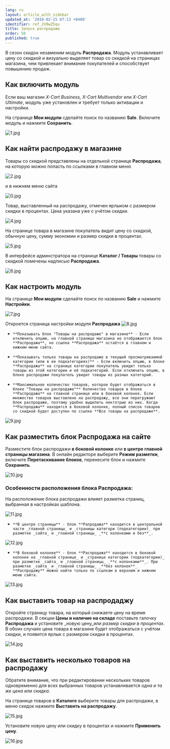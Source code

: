```yaml
---
lang: ru
layout: article_with_sidebar
updated_at: '2018-02-15 07:13 +0400'
identifier: ref_2V0wZ5qu
title: Запуск распродажи
order: 50
published: true
---
```

В сезон скидок незаменим модуль **Распродажа**. Модуль устанавливает цену со скидкой и визуально выделяет товар со скидкой на страницах магазина, чем привлекает внимание покупателей и способствует повышению продаж.

## Как включить модуль

Если ваш магазин _X-Cart Business, X-Cart Multivendor_ или _X-Cart Ultimate_, модуль уже установлен и требует только активации и настройки.

На странице **Мои модули** сделайте поиск по названию **Sale**. Включите модуль и нажмите **Сохранить**.

![1.jpg]({{site.baseurl}}/attachments/ref_2V0wZ5qu/1.jpg)

## Как найти распродажу в магазине

Товары со скидкой представлены на отдельной странице **Распродажа**, на которую можно попасть по ссылками в главном меню

![2.jpg]({{site.baseurl}}/attachments/ref_2V0wZ5qu/2.jpg)

 и в нижнем меню сайта

![0.jpg]({{site.baseurl}}/attachments/ref_2V0wZ5qu/0.jpg)

Товар, выставленный на распродажу, отмечен ярлыком с размером скидки в процентах. Цена указана уже с учётом скидки. 

![4.jpg]({{site.baseurl}}/attachments/ref_2V0wZ5qu/4.jpg)

На странице товара в магазине покупатель видит цену со скидкой, обычную цену, сумму экономии и размер скидки в процентах.

![5.jpg]({{site.baseurl}}/attachments/ref_2V0wZ5qu/5.jpg)

В интерфейсе админстратора на странице **Каталог / Товары** товары со скидкой помечены надписью **Распродажа**.

![6.jpg]({{site.baseurl}}/attachments/ref_2V0wZ5qu/6.jpg)

## Как настроить модуль

На странице **Мои модули** сделайте поиск по названию **Sale** и нажмите **Настройки**.

![7.jpg]({{site.baseurl}}/attachments/ref_2V0wZ5qu/7.jpg)

Откроется страница настройки модуля **Распродажа**
![8.jpg]({{site.baseurl}}/attachments/ref_2V0wZ5qu/8.jpg)

-     **Показывать блок "Товары на распродаже" в магазине** - Если отключить опцию, на главной странице магазина не отображается блок **Распродажа**, но ссылка **Распродажа** остаётся в главном и нижнем меню сайта.
 
-     **Показывать только товары на распродаже в текущей просматриваемой категории (или в ее подкатегориях)** - Если включить опцию, в блоке **Распродажа** на странице категории покупатель увидит только товары из этой категории и её подкатегорий. Если отключить опцию, в блоке распродажи покупатель увидит товары из разных категорий.
 
-     **Максимальное количество товаров, которое будет отображаться в блоке "Товары на распродаже"** Количество товаров в блоке **Распродажа** на главной странице или в боковой колонке. Если множество товаров выставлено на распродажу, все они перегружают блок распродажи, поэтому удобно выделить нектотрые из них. Когда **Распродажа** находится в боковой колонке, полный список товаров со скидкой будет доступен по ссылке **Все товары на распродаже**.

![9.jpg]({{site.baseurl}}/attachments/ref_2V0wZ5qu/9.jpg)

## Как разместить блок **Распродажа** на сайте

Разместите блок распродажи **в боковой колонке** или **в центре главной страницы магазина**. В онлайн редакторе выберите **Режим разметки**, включите  **Перетаскивание блоков**, перенесите блок и нажмите **Сохранить**.

![10.jpg]({{site.baseurl}}/attachments/ref_2V0wZ5qu/10.jpg)

### Особенности расположения блока **Распродажа**:

На расположение блока распродажи влияет разметка страниц, выбранная в настройках шаблона.

![11.jpg]({{site.baseurl}}/attachments/ref_2V0wZ5qu/11.jpg)

-     **В центре страницы** - блок **Рапродажа** находится в центральной части _главной страницы_ и _страницы категори (подкатегории)_ при разметке _сайта_ и _главной страницы_ _**с колонками и без**_.

![12.jpg]({{site.baseurl}}/attachments/ref_2V0wZ5qu/12.jpg)
 
-     **В боковой колонке** - блок **Распродажа** находится в боковой колонке на _главной странице_ и _странице категории (подкатегории)_ при разметке _сайта_ и _главной страницы_ _**с колонками**_. При разметке _сайта_ и _главной страницы_ _**без колонок**_ **Распродажу** можно найти только по ссылкам в верхнем и нижнем меню сайта.

![13.jpg]({{site.baseurl}}/attachments/ref_2V0wZ5qu/13.jpg)

## Как выставить товар на распродаджу

Откройте страницу товара, на который снижаете цену на время распродажи. В секции **Цены и наличие на складе** поставьте галочку **Распродажа** и установите _новую цену_или _размер скидки в процентах_. В обоих случаях цена товара в магазине будет отображаться с учётом скидки, и появится ярлык с размером скидки в процентах.

![14.jpg]({{site.baseurl}}/attachments/ref_2V0wZ5qu/14.jpg)

## Как выставить несколько товаров на распродажу

Обратите внимание, что при редактировании нескольких товаров одновременно для всех выбранных товаров устанавливается _одна и та же цена или скидка_.

На странице товаров в **Каталоге** выберите товары для распродажи, в меню скидок нажмите **Выставить на распродажу**.

![15.jpg]({{site.baseurl}}/attachments/ref_2V0wZ5qu/15.jpg)

Установите новую цену или скидку в процентах и нажмите **Применить цену**. 

![16.jpg]({{site.baseurl}}/attachments/ref_2V0wZ5qu/16.jpg)
